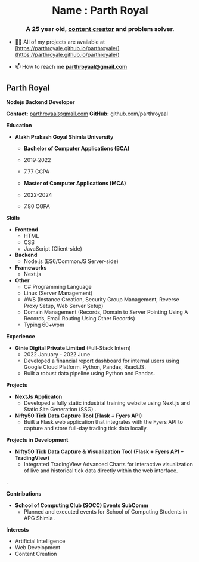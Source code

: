<h1 align="center">Name : Parth Royal</h1>
<h3 align="center">A 25 year old, <a href='https://www.youtube.com/@skillforgecloud'  target="_blank">content creator</a> and problem solver.</h3>



- 👨‍💻 All of my projects are available at [https://parthroyale.github.io/parthroyale/](https://parthroyale.github.io/parthroyale/)

- 📫 How to reach me **parthroyaal@gmail.com**



## Parth Royal
**Nodejs Backend Developer**

**Contact:** parthroyaal@gmail.com 
**GitHub:** github.com/parthroyaal


**Education**

* **Alakh Prakash Goyal Shimla University**
    * **Bachelor of Computer Applications (BCA)**
    * 2019-2022
    * 7.77 CGPA

    * **Master of Computer Applications (MCA)**
    * 2022-2024
    * 7.80 CGPA


**Skills**

* **Frontend**
    * HTML
    * CSS
    * JavaScript (Client-side)
* **Backend**
    * Node.js (ES6/CommonJS Server-side)
* **Frameworks**
    * Next.js 
* **Other**
    * C# Programming Language
    * Linux (Server Management)
    * AWS (Instance Creation, Security Group Management, Reverse Proxy Setup, Web Server Setup)
    * Domain Management (Records, Domain to Server Pointing Using A Records, Email Routing Using Other Records)
    * Typing 60+wpm
      
**Experience**
* **Ginie Digital Private Limited** (Full-Stack Intern)
    * 2022 January  - 2022 June
    * Developed a financial report dashboard for internal users using Google Cloud Platform, Python, Pandas, ReactJS.
    * Built a robust data pipeline using Python and Pandas.

**Projects**

* **NextJs Applicaton**
    * Developed a fully static industrial training website using Next.js and Static Site Generation (SSG) .
* **Nifty50 Tick Data Capture Tool (Flask + Fyers API)**
    * Built a Flask web application that integrates with the Fyers API to capture and store full-day trading tick data locally.




**Projects in Development**

* **Nifty50 Tick Data Capture & Visualization Tool (Flask + Fyers API + TradingView)**
    * Integrated TradingView Advanced Charts for interactive visualization of live and historical tick data directly within the web interface.

.

**Contributions**

* **School of Computing Club (SOCC) Events SubComm**
    * Planned and executed events for School of Computing Students in APG Shimla .


**Interests**

* Artificial Intelligence
* Web Development
* Content Creation





